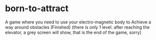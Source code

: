 # born-to-attract
A game where you need to use your electro-magnetic body to Achieve a way around obstacles (Finished)
(there is only 1 level. after reaching the elevator, a grey screen will show, that is the end of the game, sorry)
